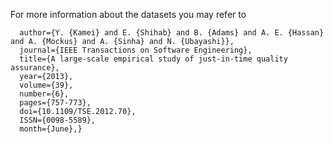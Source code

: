 For more information about the datasets you may refer to

```@ARTICLE{kamei2013, 
  author={Y. {Kamei} and E. {Shihab} and B. {Adams} and A. E. {Hassan} and A. {Mockus} and A. {Sinha} and N. {Ubayashi}}, 
  journal={IEEE Transactions on Software Engineering}, 
  title={A large-scale empirical study of just-in-time quality assurance}, 
  year={2013}, 
  volume={39}, 
  number={6}, 
  pages={757-773}, 
  doi={10.1109/TSE.2012.70}, 
  ISSN={0098-5589}, 
  month={June},}
```
